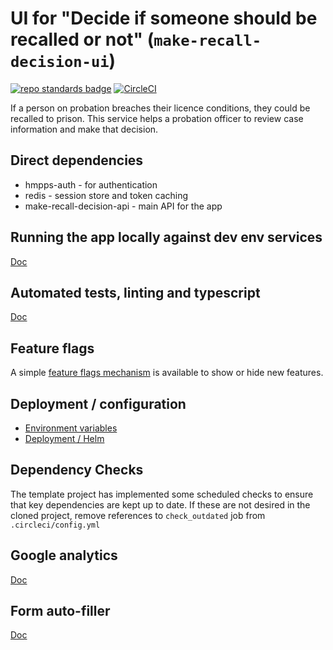 # UI for "Decide if someone should be recalled or not" (`make-recall-decision-ui`)

[![repo standards badge](https://img.shields.io/badge/dynamic/json?color=blue&style=for-the-badge&logo=github&label=MoJ%20Compliant&query=%24.data%5B%3F%28%40.name%20%3D%3D%20%22make-recall-decision-ui%22%29%5D.status&url=https%3A%2F%2Foperations-engineering-reports.cloud-platform.service.justice.gov.uk%2Fgithub_repositories)](https://operations-engineering-reports.cloud-platform.service.justice.gov.uk/github_repositories#make-recall-decision-ui)
[![CircleCI](https://circleci.com/gh/ministryofjustice/make-recall-decision-ui/tree/main.svg?style=svg)](https://circleci.com/gh/ministryofjustice/make-recall-decision-ui)

If a person on probation breaches their licence conditions, they could be recalled to prison. This service helps a probation officer to review case information and make that decision.

## Direct dependencies

- hmpps-auth - for authentication
- redis - session store and token caching
- make-recall-decision-api - main API for the app

## Running the app locally against dev env services

[Doc](./docs/setup-running.md)

## Automated tests, linting and typescript

[Doc](./docs/lint-tests.md)

## Feature flags

A simple [feature flags mechanism](./docs/feature-flags.md) is available to show or hide new features.

## Deployment / configuration
- [Environment variables](./docs/env-vars.md)
- [Deployment / Helm](./docs/helm-deploy.md)

## Dependency Checks

The template project has implemented some scheduled checks to ensure that key dependencies are kept up to date.
If these are not desired in the cloned project, remove references to `check_outdated` job from `.circleci/config.yml`

## Google analytics
[Doc](./docs/analytics.md)

## Form auto-filler
[Doc](./docs/autofill-forms.md)
